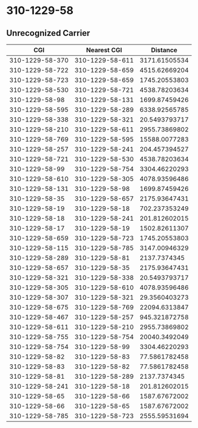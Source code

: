 # 310-1229-58
## Unrecognized Carrier


| CGI | Nearest CGI | Distance |
|-----|-------------|----------|
| 310-1229-58-370 | 310-1229-58-611 | 3171.61505534 |
| 310-1229-58-722 | 310-1229-58-659 | 4515.62669204 |
| 310-1229-58-723 | 310-1229-58-659 | 1745.20553803 |
| 310-1229-58-530 | 310-1229-58-721 | 4538.78203634 |
| 310-1229-58-98 | 310-1229-58-131 | 1699.87459426 |
| 310-1229-58-595 | 310-1229-58-289 | 6338.92565785 |
| 310-1229-58-338 | 310-1229-58-321 | 20.5493793717 |
| 310-1229-58-210 | 310-1229-58-611 | 2955.73869802 |
| 310-1229-58-769 | 310-1229-58-595 | 15588.0077283 |
| 310-1229-58-257 | 310-1229-58-241 | 204.457394527 |
| 310-1229-58-721 | 310-1229-58-530 | 4538.78203634 |
| 310-1229-58-99 | 310-1229-58-754 | 3304.46220293 |
| 310-1229-58-610 | 310-1229-58-305 | 4078.93596486 |
| 310-1229-58-131 | 310-1229-58-98 | 1699.87459426 |
| 310-1229-58-35 | 310-1229-58-657 | 2175.93647431 |
| 310-1229-58-19 | 310-1229-58-18 | 702.237353249 |
| 310-1229-58-18 | 310-1229-58-241 | 201.812602015 |
| 310-1229-58-17 | 310-1229-58-19 | 1502.82611307 |
| 310-1229-58-659 | 310-1229-58-723 | 1745.20553803 |
| 310-1229-58-115 | 310-1229-58-785 | 3147.00946329 |
| 310-1229-58-289 | 310-1229-58-81 | 2137.7374345 |
| 310-1229-58-657 | 310-1229-58-35 | 2175.93647431 |
| 310-1229-58-321 | 310-1229-58-338 | 20.5493793717 |
| 310-1229-58-305 | 310-1229-58-610 | 4078.93596486 |
| 310-1229-58-307 | 310-1229-58-321 | 29.3560403273 |
| 310-1229-58-675 | 310-1229-58-769 | 22094.6313847 |
| 310-1229-58-467 | 310-1229-58-257 | 945.321872758 |
| 310-1229-58-611 | 310-1229-58-210 | 2955.73869802 |
| 310-1229-58-755 | 310-1229-58-754 | 20040.3492049 |
| 310-1229-58-754 | 310-1229-58-99 | 3304.46220293 |
| 310-1229-58-82 | 310-1229-58-83 | 77.5861782458 |
| 310-1229-58-83 | 310-1229-58-82 | 77.5861782458 |
| 310-1229-58-81 | 310-1229-58-289 | 2137.7374345 |
| 310-1229-58-241 | 310-1229-58-18 | 201.812602015 |
| 310-1229-58-65 | 310-1229-58-66 | 1587.67672002 |
| 310-1229-58-66 | 310-1229-58-65 | 1587.67672002 |
| 310-1229-58-785 | 310-1229-58-723 | 2555.59531694 |
